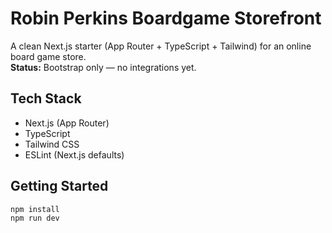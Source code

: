 # Robin Perkins Boardgame Storefront

A clean Next.js starter (App Router + TypeScript + Tailwind) for an online board game store.  
**Status:** Bootstrap only — no integrations yet.

## Tech Stack
- Next.js (App Router)
- TypeScript
- Tailwind CSS
- ESLint (Next.js defaults)

## Getting Started
```bash
npm install
npm run dev
